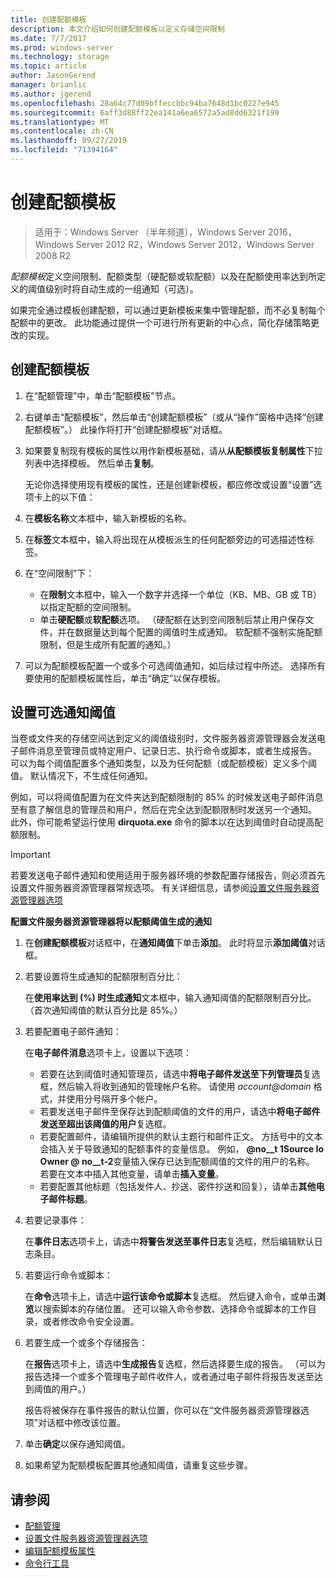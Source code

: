 ```yaml
---
title: 创建配额模板
description: 本文介绍如何创建配额模板以定义存储空间限制
ms.date: 7/7/2017
ms.prod: windows-server
ms.technology: storage
ms.topic: article
author: JasonGerend
manager: brianlic
ms.author: jgerend
ms.openlocfilehash: 28a64c77d09bffeccbbc94ba7648d1bc0227e945
ms.sourcegitcommit: 6aff3d88ff22ea141a6ea6572a5ad8dd6321f199
ms.translationtype: MT
ms.contentlocale: zh-CN
ms.lasthandoff: 09/27/2019
ms.locfileid: "71394164"
---
```

# <a name="create-a-quota-template"></a>创建配额模板

> 适用于：Windows Server （半年频道），Windows Server 2016，Windows Server 2012 R2，Windows Server 2012，Windows Server 2008 R2

*配额模板*定义空间限制、配额类型（硬配额或软配额）以及在配额使用率达到所定义的阈值级别时将自动生成的一组通知（可选）。

如果完全通过模板创建配额，可以通过更新模板来集中管理配额，而不必复制每个配额中的更改。 此功能通过提供一个可进行所有更新的中心点，简化存储策略更改的实现。

## <a name="to-create-a-quota-template"></a>创建配额模板

1.  在“配额管理”中，单击“配额模板”节点。

2.  右键单击“配额模板”，然后单击“创建配额模板”（或从“操作”窗格中选择“创建配额模板”。） 此操作将打开“创建配额模板”对话框。

3.  如果要复制现有模板的属性以用作新模板基础，请从**从配额模板复制属性**下拉列表中选择模板。 然后单击**复制**。

    无论你选择使用现有模板的属性，还是创建新模板，都应修改或设置“设置”选项卡上的以下值：

4.  在**模板名称**文本框中，输入新模板的名称。

5.  在**标签**文本框中，输入将出现在从模板派生的任何配额旁边的可选描述性标签。

6.  在“空间限制”下：

    -   在**限制**文本框中，输入一个数字并选择一个单位（KB、MB、GB 或 TB）以指定配额的空间限制。
    -   单击**硬配额**或**软配额**选项。 （硬配额在达到空间限制后禁止用户保存文件，并在数据量达到每个配置的阈值时生成通知。 软配额不强制实施配额限制，但是生成所有配置的通知。）

7.  可以为配额模板配置一个或多个可选阈值通知，如后续过程中所述。 选择所有要使用的配额模板属性后，单击“确定”以保存模板。

## <a name="setting-optional-notification-thresholds"></a>设置可选通知阈值

当卷或文件夹的存储空间达到定义的阈值级别时，文件服务器资源管理器会发送电子邮件消息至管理员或特定用户、记录日志、执行命令或脚本，或者生成报告。 可以为每个阈值配置多个通知类型，以及为任何配额（或配额模板）定义多个阈值。 默认情况下，不生成任何通知。

例如，可以将阈值配置为在文件夹达到配额限制的 85% 的时候发送电子邮件消息至有意了解信息的管理员和用户，然后在完全达到配额限制时发送另一个通知。 此外，你可能希望运行使用 **dirquota.exe** 命令的脚本以在达到阈值时自动提高配额限制。

> [!Important]
> 若要发送电子邮件通知和使用适用于服务器环境的参数配置存储报告，则必须首先设置文件服务器资源管理器常规选项。 有关详细信息，请参阅[设置文件服务器资源管理器选项](setting-file-server-resource-manager-options.md)

**配置文件服务器资源管理器将以配额阈值生成的通知**

1. 在**创建配额模板**对话框中，在**通知阈值**下单击**添加**。 此时将显示**添加阈值**对话框。

2. 若要设置将生成通知的配额限制百分比：

   在**使用率达到 (%) 时生成通知**文本框中，输入通知阈值的配额限制百分比。 （首次通知阈值的默认百分比是 85%。）

3. 若要配置电子邮件通知：

   在**电子邮件消息**选项卡上，设置以下选项：

   - 若要在达到阈值时通知管理员，请选中**将电子邮件发送至下列管理员**复选框，然后输入将收到通知的管理帐户名称。 请使用 <em>account@domain</em> 格式，并使用分号隔开多个帐户。
   - 若要发送电子邮件至保存达到配额阈值的文件的用户，请选中**将电子邮件发送至超出该阈值的用户**复选框。
   - 若要配置邮件，请编辑所提供的默认主题行和邮件正文。 方括号中的文本会插入关于导致通知的配额事件的变量信息。 例如， **@no__t 1Source Io Owner @ no__t-2**变量插入保存已达到配额阈值的文件的用户的名称。 若要在文本中插入其他变量，请单击**插入变量**。
   - 若要配置其他标题（包括发件人、抄送、密件抄送和回复），请单击**其他电子邮件标题**。

4. 若要记录事件：

   在**事件日志**选项卡上，请选中**将警告发送至事件日志**复选框，然后编辑默认日志条目。

5. 若要运行命令或脚本：

   在**命令**选项卡上，请选中**运行该命令或脚本**复选框。 然后键入命令，或单击**浏览**以搜索脚本的存储位置。 还可以输入命令参数、选择命令或脚本的工作目录，或者修改命令安全设置。

6. 若要生成一个或多个存储报告：

   在**报告**选项卡上，请选中**生成报告**复选框，然后选择要生成的报告。 （可以为报告选择一个或多个管理电子邮件收件人，或者通过电子邮件将报告发送至达到阈值的用户。）

   报告将被保存在事件报告的默认位置，你可以在“文件服务器资源管理器选项”对话框中修改该位置。

7. 单击**确定**以保存通知阈值。

8. 如果希望为配额模板配置其他通知阈值，请重复这些步骤。

## <a name="see-also"></a>请参阅

-   [配额管理](quota-management.md)
-    [设置文件服务器资源管理器选项](setting-file-server-resource-manager-options.md)
-   [编辑配额模板属性](edit-quota-template-properties.md)
-   [命令行工具](command-line-tools.md)



